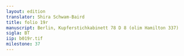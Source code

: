 ```yaml
---
layout: edition
translator: Shira Schwam-Baird
title: folio 19r
manuscript: Berlin, Kupferstichkabinett 78 D 8 (olim Hamilton 337)
sigla: BT
iip: b019r.tif
milestone: 37
---
```

